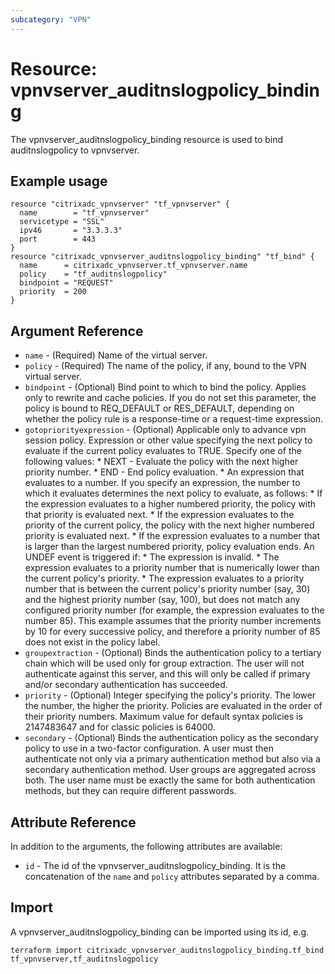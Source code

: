 ```yaml
---
subcategory: "VPN"
---
```


# Resource: vpnvserver_auditnslogpolicy_binding

The vpnvserver_auditnslogpolicy_binding resource is used to bind auditnslogpolicy to vpnvserver.


## Example usage

```hcl
resource "citrixadc_vpnvserver" "tf_vpnvserver" {
  name        = "tf_vpnvserver"
  servicetype = "SSL"
  ipv46       = "3.3.3.3"
  port        = 443
}
resource "citrixadc_vpnvserver_auditnslogpolicy_binding" "tf_bind" {
  name      = citrixadc_vpnvserver.tf_vpnvserver.name
  policy    = "tf_auditnslogpolicy"
  bindpoint = "REQUEST"
  priority  = 200
}
```


## Argument Reference

* `name` - (Required) Name of the virtual server.
* `policy` - (Required) The name of the policy, if any, bound to the VPN virtual server.
* `bindpoint` - (Optional) Bind point to which to bind the policy. Applies only to rewrite and cache policies. If you do not set this parameter, the policy is bound to REQ_DEFAULT or RES_DEFAULT, depending on whether the policy rule is a response-time or a request-time expression.
* `gotopriorityexpression` - (Optional) Applicable only to advance vpn session policy. Expression or other value specifying the next policy to evaluate if the current policy evaluates to TRUE.  Specify one of the following values: * NEXT - Evaluate the policy with the next higher priority number. * END - End policy evaluation. * An expression that evaluates to a number. If you specify an expression, the number to which it evaluates determines the next policy to evaluate, as follows: *  If the expression evaluates to a higher numbered priority, the policy with that priority is evaluated next. * If the expression evaluates to the priority of the current policy, the policy with the next higher numbered priority is evaluated next. * If the expression evaluates to a number that is larger than the largest numbered priority, policy evaluation ends. An UNDEF event is triggered if: * The expression is invalid. * The expression evaluates to a priority number that is numerically lower than the current policy's priority. * The expression evaluates to a priority number that is between the current policy's priority number (say, 30) and the highest priority number (say, 100), but does not match any configured priority number (for example, the expression evaluates to the number 85). This example assumes that the priority number increments by 10 for every successive policy, and therefore a priority number of 85 does not exist in the policy label.
* `groupextraction` - (Optional) Binds the authentication policy to a tertiary chain which will be used only for group extraction.  The user will not authenticate against this server, and this will only be called if primary and/or secondary authentication has succeeded.
* `priority` - (Optional) Integer specifying the policy's priority. The lower the number, the higher the priority. Policies are evaluated in the order of their priority numbers. Maximum value for default syntax policies is 2147483647 and for classic policies is 64000.
* `secondary` - (Optional) Binds the authentication policy as the secondary policy to use in a two-factor configuration. A user must then authenticate not only via a primary authentication method but also via a secondary authentication method. User groups are aggregated across both. The user name must be exactly the same for both authentication methods, but they can require different passwords.


## Attribute Reference

In addition to the arguments, the following attributes are available:

* `id` - The id of the vpnvserver_auditnslogpolicy_binding. It is the concatenation of the `name` and `policy` attributes separated by a comma.


## Import

A vpnvserver_auditnslogpolicy_binding can be imported using its id, e.g.

```shell
terraform import citrixadc_vpnvserver_auditnslogpolicy_binding.tf_bind tf_vpnvserver,tf_auditnslogpolicy
```

